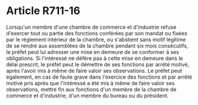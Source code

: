 # Article R711-16

Lorsqu'un membre d'une chambre de commerce et d'industrie refuse d'exercer tout ou partie des fonctions conférées par son mandat ou fixées par le règlement intérieur de la chambre, ou s'abstient sans motif légitime de se rendre aux assemblées de la chambre pendant six mois consécutifs, le préfet peut lui adresser une mise en demeure de se conformer à ses obligations. Si l'intéressé ne défère pas à cette mise en demeure dans le délai prescrit, le préfet peut le démettre de ses fonctions par arrêté motivé, après l'avoir mis à même de faire valoir ses observations.   Le préfet peut également, en cas de faute grave dans l'exercice des fonctions et par arrêté motivé pris après que l'intéressé a été mis à même de faire valoir ses observations, mettre fin aux fonctions d'un membre de la chambre de commerce et d'industrie, d'un membre du bureau ou du président.